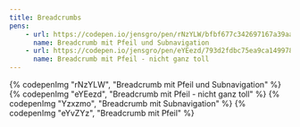 ```yaml
---
title: Breadcrumbs
pens:
    - url: https://codepen.io/jensgro/pen/rNzYLW/bfbf677c342697167a39aad58da07f4c
      name: Breadcrumb mit Pfeil und Subnavigation
    - url: https://codepen.io/jensgro/pen/eYEezd/793d2fdbc75ea9ca1499780232d2bea0
      name: Breadcrumb mit Pfeil - nicht ganz toll
---
```


{% codepenImg "rNzYLW", "Breadcrumb mit Pfeil und Subnavigation" %}
{% codepenImg "eYEezd", "Breadcrumb mit Pfeil - nicht ganz toll" %}
{% codepenImg "Yzxzmo", "Breadcrumb mit Subnavigation" %}
{% codepenImg "eYvZYz", "Breadcrumb mit Pfeil" %}
